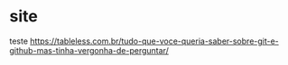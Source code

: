 # site
teste https://tableless.com.br/tudo-que-voce-queria-saber-sobre-git-e-github-mas-tinha-vergonha-de-perguntar/
